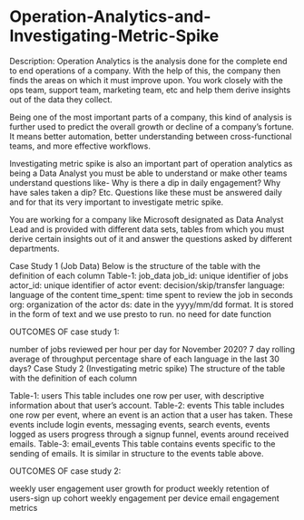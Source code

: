 # Operation-Analytics-and-Investigating-Metric-Spike
Description: Operation Analytics is the analysis done for the complete end to end operations of a company. With the help of this, the company then finds the areas on which it must improve upon. You work closely with the ops team, support team, marketing team, etc and help them derive insights out of the data they collect.

Being one of the most important parts of a company, this kind of analysis is further used to predict the overall growth or decline of a company’s fortune. It means better automation, better understanding between cross-functional teams, and more effective workflows.

Investigating metric spike is also an important part of operation analytics as being a Data Analyst you must be able to understand or make other teams understand questions like- Why is there a dip in daily engagement? Why have sales taken a dip? Etc. Questions like these must be answered daily and for that its very important to investigate metric spike.

You are working for a company like Microsoft designated as Data Analyst Lead and is provided with different data sets, tables from which you must derive certain insights out of it and answer the questions asked by different departments.

Case Study 1 (Job Data) Below is the structure of the table with the definition of each column Table-1: job_data job_id: unique identifier of jobs actor_id: unique identifier of actor event: decision/skip/transfer language: language of the content time_spent: time spent to review the job in seconds org: organization of the actor ds: date in the yyyy/mm/dd format. It is stored in the form of text and we use presto to run. no need for date function

OUTCOMES OF case study 1:

number of jobs reviewed per hour per day for November 2020?
7 day rolling average of throughput
percentage share of each language in the last 30 days?
Case Study 2 (Investigating metric spike) The structure of the table with the definition of each column

Table-1: users This table includes one row per user, with descriptive information about that user’s account. Table-2: events This table includes one row per event, where an event is an action that a user has taken. These events include login events, messaging events, search events, events logged as users progress through a signup funnel, events around received emails. Table-3: email_events This table contains events specific to the sending of emails. It is similar in structure to the events table above.

OUTCOMES OF case study 2:

weekly user engagement
user growth for product
weekly retention of users-sign up cohort
weekly engagement per device
email engagement metrics
